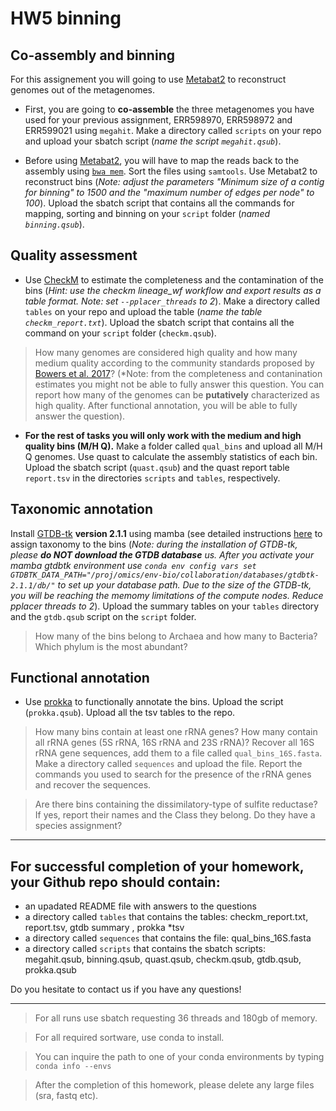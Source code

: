 # HW5 binning

## Co-assembly and binning
For this assignement you will going to use [Metabat2](https://peerj.com/articles/7359/) to reconstruct genomes out of the metagenomes. 
- First, you are going to **co-assemble** the three metagenomes you have used for your previous assignment, ERR598970, ERR598972 and ERR599021 using `megahit`. Make a directory called `scripts` on your repo and upload your sbatch script (*name the script `megahit.qsub`*).

- Before using [Metabat2](https://bitbucket.org/berkeleylab/metabat/src/master/), you will have to map the reads back to the assembly using [`bwa mem`](http://bio-bwa.sourceforge.net). Sort the files using `samtools`. Use Metabat2 to reconstruct bins (*Note: adjust the parameters "Minimum size of a contig for binning" to 1500 and the "maximum number of edges per node" to 100*). Upload the sbatch script that contains all the commands for mapping, sorting and binning on your `script` folder (*named `binning.qsub`*).

## Quality assessment
- Use [CheckM](https://github.com/Ecogenomics/CheckM/wiki) to estimate the completeness and the contamination of the bins (*Hint: use the checkm lineage_wf workflow and export results as a table format. Note: set `--pplacer_threads` to 2*). Make a directory called `tables` on your repo and upload the table (*name the table `checkm_report.txt`*). Upload the sbatch script that contains all the command on your `script` folder (`checkm.qsub`).
>How many genomes are considered high quality and how many medium quality according to the community standards proposed by [Bowers et al. 2017](https://www.nature.com/articles/nbt.3893)? (*Note: from the completeness and contanination estimates you might not be able to fully answer this question. You can report how many of the genomes can be **putatively** characterized as high quality. After functional annotation, you will be able to fully answer the question).

- **For the rest of tasks you will only work with the medium and high quality bins (M/H Q).** Make a folder called `qual_bins` and upload all M/H Q genomes.
Use quast to calculate the assembly statistics of each bin. Upload the sbatch script (`quast.qsub`) and the quast report table `report.tsv` in the directories `scripts` and `tables`, respectively.  

## Taxonomic annotation
Install [GTDB-tk](https://ecogenomics.github.io/GTDBTk/index.html) **version 2.1.1** using mamba (see detailed instructions [here](https://ecogenomics.github.io/GTDBTk/installing/bioconda.html) to assign taxonomy to the bins (*Note: during the installation of GTDB-tk, please **do NOT download the GTDB database** us. After you activate your mamba gtdbtk environment use `conda env config vars set GTDBTK_DATA_PATH="/proj/omics/env-bio/collaboration/databases/gtdbtk-2.1.1/db/"` to set up your database path. Due to the size of the GTDB-tk, you will be reaching the memomy limitations of the compute nodes. Reduce pplacer threads to 2*). Upload the summary tables on your `tables` directory and the `gtdb.qsub` script on the `script` folder.
> How many of the bins belong to Archaea and how many to Bacteria? Which phylum is the most abundant?

## Functional annotation
- Use [prokka](https://github.com/tseemann/prokka) to functionally annotate the bins. Upload the script (`prokka.qsub`). Upload all the tsv tables to the repo.
> How many bins contain at least one rRNA genes? How many contain all rRNA genes (5S rRNA, 16S rRNA and 23S rRNA)? Recover all 16S rRNA gene sequences, add them to a file called `qual_bins_16S.fasta`. Make a directory called `sequences` and upload the file. Report the commands you used to search for the presence of the rRNA genes and recover the sequences.

> Are there bins containing the dissimilatory-type of sulfite reductase? If yes, report their names and the Class they belong. Do they have a species assignment?




______________________________________________________________________________________________________________________________________________________________
## For successful completion of your homework, your Github repo should contain:
- an upadated README file with answers to the questions
- a directory called `tables` that contains the tables: checkm_report.txt, report.tsv, gtdb summary ,  prokka *tsv 
- a directory called `sequences` that contains the file: qual_bins_16S.fasta
- a directory called `scripts` that contains the sbatch scripts: megahit.qsub, binning.qsub, quast.qsub, checkm.qsub, gtdb.qsub, prokka.qsub


Do you hesitate to contact us if you have any questions!

______________________________________________________________________________________________________________________________________________________________



> For all runs use sbatch requesting 36 threads and 180gb of memory.

> For all required sortware, use conda to install.

> You can inquire the path to one of your conda environments by typing `conda info --envs`

> After the completion of this homework, please delete any large files (sra, fastq etc).



